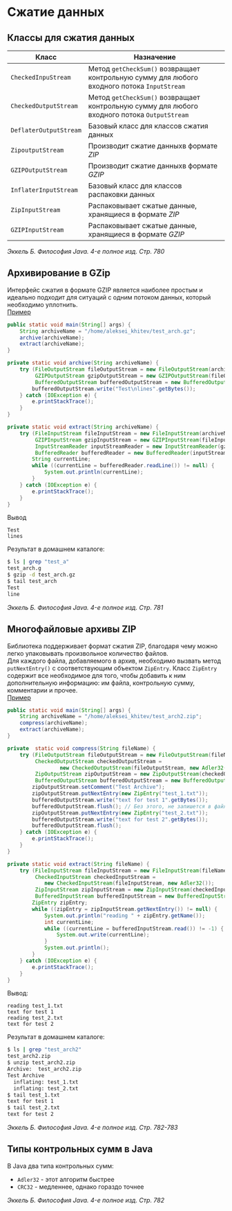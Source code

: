 # Сжатие данных
## Классы для сжатия данных
| Класс | Назначение |
| --- | --- |
| `CheckedInpuStream` | Метод `getCheckSum()` возвращает контрольную сумму для любого входного потока `InputStream` |
| `CheckedOutputStream` | Метод `getCheckSum()` возвращает контрольную сумму для любого входного потока `OutputStream` |
| `DeflaterOutputStream` | Базовый класс для классов сжатия данных |
| `ZipoutputStream` | Производит сжатие данныхв формате *ZIP* |
| `GZIPOutputStream` | Производит сжатие данныхв формате *GZIP* |
| `InflaterInputStream` | Базовый класс для классов распаковки данных |
| `ZipInputStream` | Распаковывает сжатые данные, хранящиеся в формате *ZIP* |
| `GZIPInputStream` | Распаковывает сжатые данные, хранящиеся в формате *GZIP* |

_Эккель Б. Философия Java. 4-е полное изд. Стр. 780_

## Архивирование в GZip
Интерфейс сжатия в формате GZIP является наиболее простым и идеально подходит для ситуаций с одним потоком данных, который необходимо уплотнить.<br/>
[Пример](examples/java/io/stream/compression/GzipExample.java)
```java
public static void main(String[] args) {
    String archiveName = "/home/aleksei_khitev/test_arch.gz";
    archive(archiveName);
    extract(archiveName);
}

private static void archive(String archiveName) {
    try (FileOutputStream fileOutputStream = new FileOutputStream(archiveName);
         GZIPOutputStream gzipOutputStream = new GZIPOutputStream(fileOutputStream);
         BufferedOutputStream bufferedOutputStream = new BufferedOutputStream(gzipOutputStream)) {
        bufferedOutputStream.write("Test\nlines".getBytes());
    } catch (IOException e) {
        e.printStackTrace();
    }
}

private static void extract(String archiveName) {
    try (FileInputStream fileInputStream = new FileInputStream(archiveName);
         GZIPInputStream gzipInputStream = new GZIPInputStream(fileInputStream);
         InputStreamReader inputStreamReader = new InputStreamReader(gzipInputStream);
         BufferedReader bufferedReader = new BufferedReader(inputStreamReader)) {
        String currentLine;
        while ((currentLine = bufferedReader.readLine()) != null) {
            System.out.println(currentLine);
        }
    } catch (IOException e) {
        e.printStackTrace();
    }
}
```
Вывод
```
Test
lines
```
Результат в домашнем каталоге:
```sh
$ ls | grep "test_a"
test_arch.g
$ gzip -d test_arch.gz
$ tail test_arch 
Test
line
```
_Эккель Б. Философия Java. 4-е полное изд. Стр. 781_

## Многофайловые архивы ZIP
Библиотека поддерживает формат сжатия ZIP, благодаря чему можно легко упаковывать произвольное количество файлов.<br/>
Для каждого файла, добавляемого в архив, необходимо вызвать метод `putNextEntry()` с соответствующим объектом `ZipEntry`. Класс `ZipEntry` содержит все необходимое для того, чтобы добавить к ним дополнительную информацию: им файла, контрольную сумму, комментарии и прочее.<br/>
[Пример](examples/java/io/stream/compression/ZipExample.java)
```java
public static void main(String[] args) {
    String archiveName = "/home/aleksei_khitev/test_arch2.zip";
    compress(archiveName);
    extract(archiveName);
}

private  static void compress(String fileName) {
    try (FileOutputStream fileOutputStream = new FileOutputStream(fileName);
         CheckedOutputStream checkedOutputStream =
                 new CheckedOutputStream(fileOutputStream, new Adler32());
         ZipOutputStream zipOutputStream = new ZipOutputStream(checkedOutputStream);
         BufferedOutputStream bufferedOutputStream = new BufferedOutputStream(zipOutputStream)) {
        zipOutputStream.setComment("Test Archive");
        zipOutputStream.putNextEntry(new ZipEntry("test_1.txt"));
        bufferedOutputStream.write("text for test 1".getBytes());
        bufferedOutputStream.flush(); // Без этого, не запишется в файл
        zipOutputStream.putNextEntry(new ZipEntry("test_2.txt"));
        bufferedOutputStream.write("text for test 2".getBytes());
        bufferedOutputStream.flush();
    } catch (IOException e) {
        e.printStackTrace();
    }
}

private static void extract(String fileName) {
    try (FileInputStream fileInputStream = new FileInputStream(fileName);
         CheckedInputStream checkedInputStream =
            new CheckedInputStream(fileInputStream, new Adler32());
         ZipInputStream zipInputStream = new ZipInputStream(checkedInputStream);
         BufferedInputStream bufferedInputStream = new BufferedInputStream(zipInputStream)) {
        ZipEntry zipEntry;
        while ((zipEntry = zipInputStream.getNextEntry()) != null) {
            System.out.println("reading " + zipEntry.getName());
            int currentLine;
            while ((currentLine = bufferedInputStream.read()) != -1) {
                System.out.write(currentLine);
            }
            System.out.println();
        }
    } catch (IOException e) {
        e.printStackTrace();
    }
}
```
Вывод:
```
reading test_1.txt
text for test 1
reading test_2.txt
text for test 2
```
Результат в домашнем каталоге:
```sh
$ ls | grep "test_arch2"
test_arch2.zip
$ unzip test_arch2.zip 
Archive:  test_arch2.zip
Test Archive
  inflating: test_1.txt              
  inflating: test_2.txt  
$ tail test_1.txt 
text for test 1
$ tail test_2.txt 
text for test 2
```
_Эккель Б. Философия Java. 4-е полное изд. Стр. 782-783_

## Типы контрольных сумм в Java
В Java два типа контрольных сумм:
* `Adler32` - этот алгоритм быстрее
* `CRC32` - медленнее, однако гораздо точнее

_Эккель Б. Философия Java. 4-е полное изд. Стр. 782_